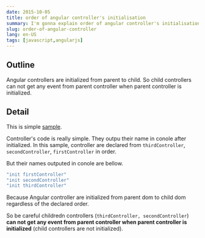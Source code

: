 ```yaml
---
date: 2015-10-05
title: order of angular controller's initialisation
summary: I'm gonna explain order of angular controller's initialisation
slug: order-of-angular-controller
lang: en-US
tags: [javascript,angularjs]
---
```


## Outline

Angular controllers are initialized from parent to child.
So child controllers can not get any event from parent controller when parent controller is initialized.

## Detail

This is simple [sample](http://jsbin.com/nafuferado/4/edit?html,js,console,output).

Controller's code is really simple. They outpu their name in conole after initialized.
In this sample, controller are declared from `thirdController`, `secondController`, `firstController` in order.

But their names outputed in conole are bellow.

```bash
"init firstController"
"init secondController"
"init thirdController"
```

Because Angular controller are initialized from parent dom to child dom regardless of the declared order.

So be careful childredn controllers (`thirdController, secondController`) **can not get any event from parent controller when parent controller is initialized** (child controllers are not initialized).
